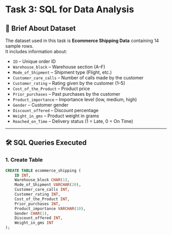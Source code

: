 # Task 3: SQL for Data Analysis

## 📄 Brief About Dataset
The dataset used in this task is **Ecommerce Shipping Data** containing 14 sample rows.  
It includes information about:
- `ID` – Unique order ID
- `Warehouse_block` – Warehouse section (A–F)
- `Mode_of_Shipment` – Shipment type (Flight, etc.)
- `Customer_care_calls` – Number of calls made by the customer
- `Customer_rating` – Rating given by the customer (1–5)
- `Cost_of_the_Product` – Product price
- `Prior_purchases` – Past purchases by the customer
- `Product_importance` – Importance level (low, medium, high)
- `Gender` – Customer gender
- `Discount_offered` – Discount percentage
- `Weight_in_gms` – Product weight in grams
- `Reached_on_Time` – Delivery status (1 = Late, 0 = On Time)

---

## 🛠 SQL Queries Executed

### 1. Create Table
```sql
CREATE TABLE ecommerce_shipping (
    ID INT,
    Warehouse_block CHAR(1),
    Mode_of_Shipment VARCHAR(20),
    Customer_care_calls INT,
    Customer_rating INT,
    Cost_of_the_Product INT,
    Prior_purchases INT,
    Product_importance VARCHAR(10),
    Gender CHAR(1),
    Discount_offered INT,
    Weight_in_gms INT
);

